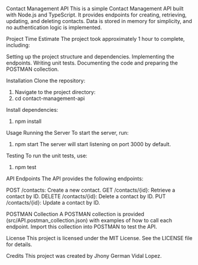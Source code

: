 Contact Management API
This is a simple Contact Management API built with Node.js and TypeScript. It provides endpoints for creating, retrieving, updating, and deleting contacts. Data is stored in memory for simplicity, and no authentication logic is implemented.

Project Time Estimate
The project took approximately 1 hour to complete, including:

Setting up the project structure and dependencies.
Implementing the endpoints.
Writing unit tests.
Documenting the code and preparing the POSTMAN collection.

Installation
Clone the repository:

1. Navigate to the project directory:
2. cd contact-management-api

Install dependencies:

1. npm install

Usage 
Running the Server
To start the server, run:

1. npm start
The server will start listening on port 3000 by default.

Testing
To run the unit tests, use:

1. npm test

API Endpoints
The API provides the following endpoints:

POST /contacts: Create a new contact.
GET /contacts/{id}: Retrieve a contact by ID.
DELETE /contacts/{id}: Delete a contact by ID.
PUT /contacts/{id}: Update a contact by ID.

POSTMAN Collection
A POSTMAN collection is provided (src/API.postman_collection.json) with examples of how to call each endpoint. Import this collection into POSTMAN to test the API.

License
This project is licensed under the MIT License. See the LICENSE file for details.

Credits
This project was created by Jhony German Vidal Lopez.